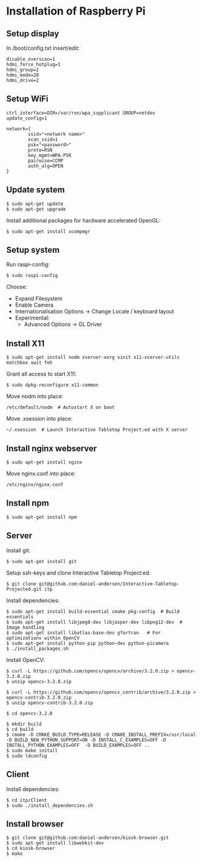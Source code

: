 Installation of Raspberry Pi
============================

Setup display
-------------

In /boot/config.txt insert/edit:

    disable_overscan=1
    hdmi_force_hotplug=1
    hdmi_group=2
    hdmi_mode=28
    hdmi_drive=2

Setup WiFi
----------

    ctrl_interface=DIR=/var/run/wpa_supplicant GROUP=netdev
    update_config=1
    
    network={
            ssid="<network name>"
            scan_ssid=1
            psk="<password>"
            proto=RSN
            key_mgmt=WPA-PSK
            pairwise=CCMP
            auth_alg=OPEN
    }

Update system
-------------

    $ sudo apt-get update
    $ sudo apt-get upgrade

Install additional packages for hardware accelerated OpenGL:

    $ sudo apt-get install xcompmgr

Setup system
------------

Run raspi-config:

    $ sudo raspi-config

Choose:

* Expand Filesystem
* Enable Camera
* Internationalisation Options -> Change Locale / keyboard layout
* Experimental:
  * Advanced Options -> GL Driver

Install X11
-----------

    $ sudo apt-get install nodm xserver-xorg xinit x11-xserver-utils matchbox xwit feh

Grant all access to start X11:

    $ sudo dpkg-reconfigure x11-common

Move nodm into place:

    /etc/default/nodm  # Autostart X on boot

Move .xsession into place:

    ~/.xsession  # Launch Interactive Tabletop Project:ed with X server

Install nginx webserver
-----------------------

    $ sudo apt-get install nginx

Move nginx.conf into place:

    /etc/nginx/nginx.conf

Install npm
-----------

    $ sudo apt-get install npm

Server
------

Install git:

    $ sudo apt-get install git

Setup ssh-keys and clone Interactive Tabletop Project:ed:

    $ git clone git@github.com:daniel-andersen/Interactive-Tabletop-Projected.git itp

Install dependencies:

    $ sudo apt-get install build-essential cmake pkg-config  # Build essentials
    $ sudo apt-get install libjpeg8-dev libjasper-dev libpng12-dev  # Image handling
    $ sudo apt-get install libatlas-base-dev gfortran   # For optimizations within OpenCV
    $ sudo apt-get install python-pip python-dev python-picamera
    $ ./install_packages.sh

Install OpenCV:

    $ curl -L https://github.com/opencv/opencv/archive/3.2.0.zip > opencv-3.2.0.zip
    $ unzip opencv-3.2.0.zip
    
    $ curl -L https://github.com/opencv/opencv_contrib/archive/3.2.0.zip > opencv-contrib-3.2.0.zip
    $ unzip opencv-contrib-3.2.0.zip
    
    $ cd opencv-3.2.0
    
    $ mkdir build
    $ cd build
    $ cmake -D CMAKE_BUILD_TYPE=RELEASE -D CMAKE_INSTALL_PREFIX=/usr/local -D BUILD_NEW_PYTHON_SUPPORT=ON -D INSTALL_C_EXAMPLES=OFF -D INSTALL_PYTHON_EXAMPLES=OFF  -D BUILD_EXAMPLES=OFF ..
    $ sudo make install
    $ sudo ldconfig

Client
------

Install dependencies:

    $ cd itp/Client
    $ sudo ./install_dependencies.sh

Install browser
---------------

    $ git clone git@github.com:daniel-andersen/kiosk-browser.git
    $ sudo apt-get install libwebkit-dev
    $ cd kiosk-browser
    $ make

